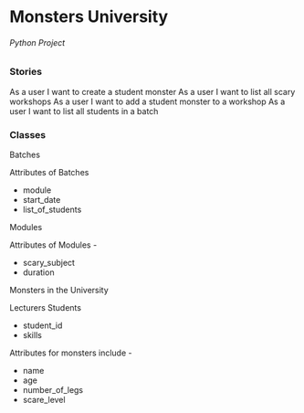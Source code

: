  

# Monsters University 
###### Python Project

### Stories

As a user I want to create a student monster
As a user I want to list all scary workshops
As a user I want to add a student monster to a workshop
As a user I want to list all students in a batch


### Classes
	
Batches
	
	
  Attributes of Batches 
  - module
  - start_date
  - list_of_students

Modules
	
	
  Attributes of Modules - 
  - scary_subject
  - duration

Monsters in the University
	
	
  Lecturers
  Students
  - student_id
  - skills
  
  Attributes for monsters include -
  - name
  - age
  - number_of_legs
  - scare_level
	
